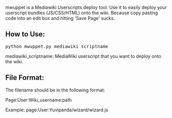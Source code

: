 mwuppet is a Mediawiki Userscripts deploy tool. Use it to easily deploy your userscript bundles (JS/CSS/HTML) onto the wiki. Because copy pasting code into an edit box and hitting 'Save Page' sucks.

How to Use:
-----------

<pre>
python mwuppet.py mediawiki_scriptname
</pre>

mediawiki_scriptname: MediaWiki userscript that you want to deploy onto the wiki.

File Format:
-------------
The filename should be in the following format:

Page:User:Wiki_username:path

Example: page:User:Yuvipanda/wizard/wizard.js
